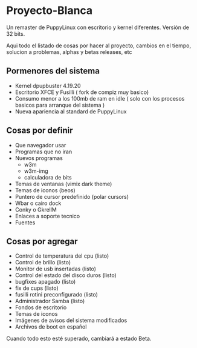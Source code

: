 # Proyecto-Blanca
Un remaster de PuppyLinux con escritorio y kernel diferentes.
Versión de 32 bits.

Aqui todo el listado de cosas por hacer al proyecto, cambios en el tiempo, solucion a problemas, alphas y betas releases, etc
## Pormenores del sistema ## 
- Kernel dpupbuster 4.19.20
- Escritorio XFCE y Fusilli ( fork de compiz muy basico)
- Consumo menor a los 100mb de ram en idle ( solo con los procesos basicos para arranque del sistema )
- Nueva apariencia al standard de PuppyLinux
## Cosas por definir ##
- Que navegador usar
- Programas que no iran
- Nuevos programas
  * w3m
  * w3m-img
  * calculadora de bits
- Temas de ventanas (vimix dark theme)
- Temas de iconos (beos)
- Puntero de cursor predefinido (polar cursors)
- Wbar o cairo dock
- Conky o GkrellM
- Enlaces a soporte tecnico
- Fuentes 

## Cosas por agregar ##
- Control de temperatura del cpu (listo)
- Control de brillo (listo)
- Monitor de usb insertadas (listo)
- Control del estado del disco duros (listo)
- bugfixes apagado (listo)
- fix de cups (listo)
- fusilli rotini preconfigurado (listo)
- Administrador Samba (listo)
- Fondos de escritorio
- Temas de iconos
- Imágenes de avisos del sistema modificados
- Archivos de boot en español



Cuando todo esto esté superado, cambiará a estado Beta.

